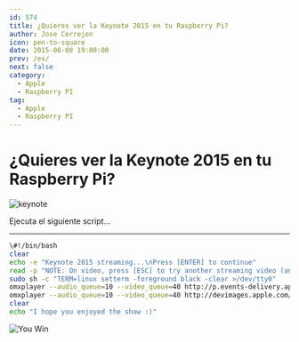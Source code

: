 ```yaml
---
id: 574
title: ¿Quieres ver la Keynote 2015 en tu Raspberry Pi?
author: Jose Cerrejon
icon: pen-to-square
date: 2015-06-08 19:00:00
prev: /es/
next: false
category:
  - Apple
  - Raspberry PI
tag:
  - Apple
  - Raspberry PI
---
```


# ¿Quieres ver la Keynote 2015 en tu Raspberry Pi?

![keynote](/images/2015/06/wwdc_2015_apple_0.jpg)

Ejecuta el siguiente script...

- - -
```bash
\#!/bin/bash
clear
echo -e "Keynote 2015 streaming...\nPress [ENTER] to continue"
read -p "NOTE: On video, press [ESC] to try another streaming video (and finger cross)..."
sudo sh -c "TERM=linux setterm -foreground black -clear >/dev/tty0"
omxplayer --audio_queue=10 --video_queue=40 http://p.events-delivery.apple.com.edgesuite.net/15pijbnaefvpoijbaefvpihb06/m3u8/atv_mvp.m3u8
omxplayer --audio_queue=10 --video_queue=40 http://devimages.apple.com/iphone/samples/bipbop/gear1/prog_index.m3u8
clear
echo "I hope you enjoyed the show :)"
```

![You Win](/images/yeah.jpg)